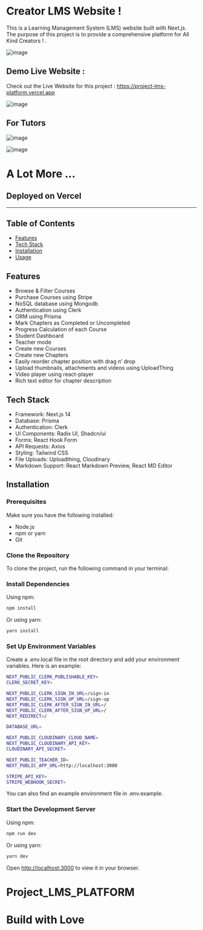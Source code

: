 # Creator LMS Website !

This is a Learning Management System (LMS) website built with Next.js. The purpose of this project is to provide a comprehensive platform for All Kind Creators ! .

![image](https://github.com/user-attachments/assets/e9ec94eb-310f-44dc-b84f-0e58ce4f310f)

## Demo Live Website : 

Check out the Live Website for this project : https://project-lms-platform.vercel.app

![image](https://github.com/user-attachments/assets/45b38982-b894-4f05-a8b6-4b96b5c2b879)
## For Tutors
![image](https://github.com/user-attachments/assets/6f7ff37b-629e-4d4d-905d-afb6108b789a)

![image](https://github.com/user-attachments/assets/388d6395-96ae-4631-ba54-61bb730dfb6c)

# A Lot More ...
## Deployed on Vercel

---

## Table of Contents

- [Features](#features)
- [Tech Stack](#tech-stack)
- [Installation](#installation)
- [Usage](#usage)

## Features

- Browse & Filter Courses
- Purchase Courses using Stripe
- NoSQL database using Mongodb
- Authentication using Clerk
- ORM using Prisma
- Mark Chapters as Completed or Uncompleted
- Progress Calculation of each Course
- Student Dashboard
- Teacher mode
- Create new Courses
- Create new Chapters
- Easily reorder chapter position with drag n’ drop
- Upload thumbnails, attachments and videos using UploadThing
- Video player using react-player
- Rich text editor for chapter description

## Tech Stack

- Framework: Next.js 14
- Database: Prisma
- Authentication: Clerk
- UI Components: Radix UI, Shadcn/ui
- Forms: React Hook Form
- API Requests: Axios
- Styling: Tailwind CSS
- File Uploads: Uploadthing, Cloudinary
- Markdown Support: React Markdown Preview, React MD Editor

## Installation

### Prerequisites

Make sure you have the following installed:

- Node.js
- npm or yarn
- Git

### Clone the Repository

To clone the project, run the following command in your terminal:

### Install Dependencies

Using npm:

```bash
npm install
```

Or using yarn:

```bash
yarn install
```

### Set Up Environment Variables

Create a .env.local file in the root directory and add your environment variables. Here is an example:

```bash
NEXT_PUBLIC_CLERK_PUBLISHABLE_KEY=
CLERK_SECRET_KEY=

NEXT_PUBLIC_CLERK_SIGN_IN_URL=/sign-in
NEXT_PUBLIC_CLERK_SIGN_UP_URL=/sign-up
NEXT_PUBLIC_CLERK_AFTER_SIGN_IN_URL=/
NEXT_PUBLIC_CLERK_AFTER_SIGN_UP_URL=/
NEXT_REDIRECT=/

DATABASE_URL=

NEXT_PUBLIC_CLOUDINARY_CLOUD_NAME=
NEXT_PUBLIC_CLOUDINARY_API_KEY=
CLOUDINARY_API_SECRET=

NEXT_PUBLIC_TEACHER_ID=
NEXT_PUBLIC_APP_URL=http://localhost:3000

STRIPE_API_KEY=
STRIPE_WEBHOOK_SECRET=
```

You can also find an example environment file in .env.example.

### Start the Development Server

Using npm:

```bash
npm run dev
```

Or using yarn:

```bash
yarn dev
```

Open [http://localhost:3000](http://localhost:3000) to view it in your browser.

# Project_LMS_PLATFORM

# Build with Love 
